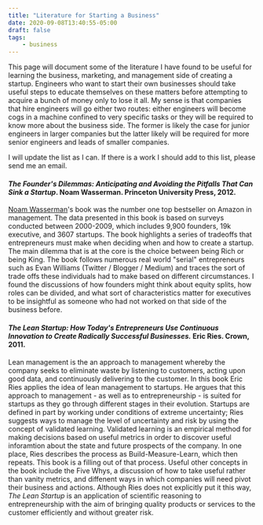 ```yaml
---
title: "Literature for Starting a Business"
date: 2020-09-08T13:40:55-05:00
draft: false
tags: 
    - business
---
```


This page will document some of the literature I have found to be useful for learning the business, marketing, and management side of creating a startup. Engineers who want to start their own businesses should take useful steps to educate themselves on these matters before attempting to acquire a bunch of money only to lose it all. My sense is that companies that hire engineers will go either two routes: either engineers will become cogs in a machine confined to very specific tasks or they will be required to know more about the business side. The former is likely the case for junior engineers in larger companies but the latter likely will be required for more senior engineers and leads of smaller companies. 

I will update the list as I can. If there is a work I should add to this list, please send me an email. 

#### *The Founder's Dilemmas: Anticipating and Avoiding the Pitfalls That Can Sink a Startup*. Noam Wasserman. Princeton University Press, 2012.

[Noam Wasserman](https://en.wikipedia.org/wiki/Noam_T._Wasserman)'s book was the number one top bestseller on Amazon in management. The data presented in this book is based on surveys conducted between 2000-2009,  which includes 9,900 founders, 19k executive, and 3607 startups. The book highlights a series of tradeoffs that entrepreneurs must make when deciding when and how to create a startup. The main dilemma that is at the core is the choice between being Rich or being King. The book follows numerous real world "serial" entrepreneurs such as Evan Williams (Twitter / Blogger / Medium) and traces the sort of trade offs these individuals had to make based on different circumstances. I found the discussions of how founders might think about equity splits, how roles can be divided, and what sort of characteristics matter for executives to be insightful as someone who had not worked on that side of the business before. 

#### *The Lean Startup: How Today's Entrepreneurs Use Continuous Innovation to Create Radically Successful Businesses.* Eric Ries. Crown, 2011. 

Lean management is the an approach to management whereby the company seeks to eliminate waste by listening to customers, acting upon good data, and continuously delivering to the customer. In this book Eric Ries applies the idea of lean management to startups. He argues that this approach to management - as well as to entrepreneurship - is suited for startups as they go through different stages in their evolution. Startups are defined in part by working under conditions of extreme uncertainty; Ries suggests ways to manage the level of uncertainty and risk by using the concept of validated learning. Validated learning is an empirical method for making decisions based on useful metrics in order to discover useful inforamtion about the state and future prospects of the company. In one place, Ries describes the process as Build-Measure-Learn, which then repeats. This book is a filling out of that process. Useful other concepts in the book include the Five Whys, a discussion of how to take useful rather than vanity metrics, and diffenent ways in which companies will need pivot their business and actions. Although Ries does not explicitly put it this way, *The Lean Startup* is an application of scientific reasoning to entrepreneurship with the aim of bringing quality products or services to the customer efficiently and without greater risk. 